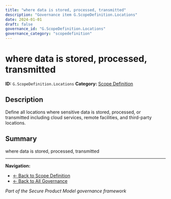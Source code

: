 ```yaml
---
title: "where data is stored, processed, transmitted"
description: "Governance item G.ScopeDefinition.Locations"
date: 2024-01-01
draft: false
governance_id: "G.ScopeDefinition.Locations"
governance_category: "scopedefinition"
---
```


# where data is stored, processed, transmitted

**ID:** `G.ScopeDefinition.Locations`
**Category:** [Scope Definition](../)

## Description

Define all locations where sensitive data is stored, processed, or transmitted including cloud services, remote facilities, and third-party locations.

## Summary

where data is stored, processed, transmitted


---

**Navigation:**
- [← Back to Scope Definition](../)
- [← Back to All Governance](/governance/)

*Part of the Secure Product Model governance framework*
